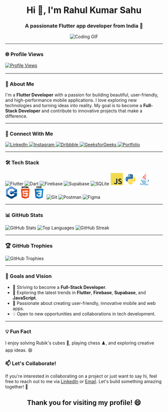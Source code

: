 <h1 align="center">Hi 👋, I'm Rahul Kumar Sahu</h1>
<h3 align="center">A passionate Flutter app developer from India 🚀</h3>

<!-- GIF animation -->
<div align="center">
  <img src="https://github.com/rahulkumardev24/rahulkumardev24/blob/main/ezgif.com-optimize.gif" alt="Coding GIF" />
</div>

---

### 🌐 Profile Views
<div style="display: inline-block; border-radius: 14; overflow: hidden;">
  <a href="https://github.com/rahulkumardev24">
    <img src="https://komarev.com/ghpvc/?username=rahulkumardev24&label=PROFILE%20VIEWS&color=00BFFF&style=for-the-badge&logo=github&logoColor=white" alt="Profile Views" />
  </a>
</div>


---

### 🚀 About Me
I'm a **Flutter Developer** with a passion for building beautiful, user-friendly, and high-performance mobile applications. I love exploring new technologies and turning ideas into reality. My goal is to become a **Full-Stack Developer** and contribute to innovative projects that make a difference.

---

### 🔗 Connect With Me
<div align="start">
  <a href="https://linkedin.com/in/rahulkumardev24" target="_blank">
    <img src="https://img.shields.io/badge/LinkedIn-0A66C2?style=for-the-badge&logo=linkedin&logoColor=white" alt="LinkedIn">
  </a>
  <a href="https://instagram.com/kumar_339" target="_blank">
    <img src="https://img.shields.io/badge/Instagram-E4405F?style=for-the-badge&logo=instagram&logoColor=white" alt="Instagram">
  </a>
  <a href="https://dribbble.com/rahul_kumar_dev_24" target="_blank">
    <img src="https://img.shields.io/badge/Dribbble-EA4C89?style=for-the-badge&logo=dribbble&logoColor=white" alt="Dribbble">
  </a>
  <a href="https://auth.geeksforgeeks.org/user/rkrahulro58oi" target="_blank">
    <img src="https://img.shields.io/badge/GeeksforGeeks-0F9D58?style=for-the-badge&logo=geeksforgeeks&logoColor=white" alt="GeeksforGeeks">
  </a>
  <a href="https://rahulkumardev24.github.io/" target="_blank">
    <img src="https://img.shields.io/badge/Portfolio-FF6F61?style=for-the-badge&logo=About.me&logoColor=white" alt="Portfolio">
  </a>
</div>

---

### 🛠️ Tech Stack
<p align="start">
  <!-- Flutter & Dart -->
  <img src="https://www.vectorlogo.zone/logos/flutterio/flutterio-icon.svg" alt="Flutter" width="40" height="40" />
  <img src="https://www.vectorlogo.zone/logos/dartlang/dartlang-icon.svg" alt="Dart" width="40" height="40" />
  
  <!-- Backend & Databases -->
  <img src="https://www.vectorlogo.zone/logos/firebase/firebase-icon.svg" alt="Firebase" width="40" height="40" />
  <img src="https://www.vectorlogo.zone/logos/supabase/supabase-icon.svg" alt="Supabase" width="40" height="40" />
  <img src="https://www.vectorlogo.zone/logos/sqlite/sqlite-icon.svg" alt="SQLite" width="40" height="40" />
  
  <!-- Programming Languages -->
  <img src="https://raw.githubusercontent.com/devicons/devicon/master/icons/javascript/javascript-original.svg" alt="JavaScript" width="40" height="40" />
  <img src="https://raw.githubusercontent.com/devicons/devicon/master/icons/python/python-original.svg" alt="Python" width="40" height="40" />
  <img src="https://raw.githubusercontent.com/devicons/devicon/master/icons/java/java-original.svg" alt="Java" width="40" height="40" />
  <img src="https://raw.githubusercontent.com/devicons/devicon/master/icons/cplusplus/cplusplus-original.svg" alt="C++" width="40" height="40" />
  
  <!-- Web Development -->
  <img src="https://raw.githubusercontent.com/devicons/devicon/master/icons/html5/html5-original-wordmark.svg" alt="HTML" width="40" height="40" />
  <img src="https://raw.githubusercontent.com/devicons/devicon/master/icons/css3/css3-original-wordmark.svg" alt="CSS3" width="40" height="40" />
  
  <!-- Tools -->
  <img src="https://www.vectorlogo.zone/logos/git-scm/git-scm-icon.svg" alt="Git" width="40" height="40" />
  <img src="https://www.vectorlogo.zone/logos/getpostman/getpostman-icon.svg" alt="Postman" width="40" height="40" />
  <img src="https://www.vectorlogo.zone/logos/figma/figma-icon.svg" alt="Figma" width="40" height="40" />
</p>

---

### 📊 GitHub Stats
<div align="start">
  <img src="https://github-readme-stats.vercel.app/api?username=rahulkumardev24&show_icons=true&theme=nightowl" alt="GitHub Stats" />
  <img src="https://github-readme-stats.vercel.app/api/top-langs/?username=rahulkumardev24&layout=compact&theme=nightowl" alt="Top Languages" />
  <img src="https://github-readme-streak-stats.herokuapp.com/?user=rahulkumardev24&theme=nightowl" alt="GitHub Streak" />
</div>

---

### 🏆 GitHub Trophies
<div align="start">
  <img src="https://github-profile-trophy.vercel.app/?username=rahulkumardev24&theme=flat&no-frame=true&row=1&column=7" alt="GitHub Trophies" />
</div>

---

### 🎯 Goals and Vision
- 🌟 Striving to become a **Full-Stack Developer**.
- 🧩 Exploring the latest trends in **Flutter**, **Firebase**, **Supabase**, and **JavaScript**.
- 🚀 Passionate about creating user-friendly, innovative mobile and web apps.
- 💡 Open to new opportunities and collaborations in tech development.

---

### 💡 Fun Fact
I enjoy solving Rubik's cubes 🧩, playing chess ♟️, and exploring creative app ideas. 😄

### 📫 Let's Collaborate!
If you're interested in collaborating on a project or just want to say hi, feel free to reach out to me via [LinkedIn](https://linkedin.com/in/rahulkumardev24) or [Email](mailto:rahulsahudev24@gmail.com). Let's build something amazing together! 🚀


<h2 align="center">Thank you for visiting my profile! 😄</h2>
